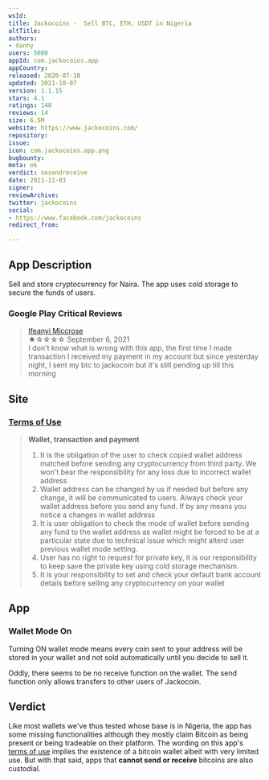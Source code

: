 ```yaml
---
wsId: 
title: Jackocoins -  Sell BTC, ETH, USDT in Nigeria
altTitle: 
authors:
- danny
users: 5000
appId: com.jackocoins.app
appCountry: 
released: 2020-07-18
updated: 2021-10-07
version: 1.1.15
stars: 4.1
ratings: 148
reviews: 14
size: 6.5M
website: https://www.jackocoins.com/
repository: 
issue: 
icon: com.jackocoins.app.png
bugbounty: 
meta: ok
verdict: nosendreceive
date: 2021-11-03
signer: 
reviewArchive: 
twitter: jackocoins
social:
- https://www.facebook.com/jackocoins
redirect_from: 

---
```


## App Description

Sell and store cryptocurrency for Naira. The app uses cold storage to secure the funds of users.

### Google Play Critical Reviews

> [Ifeanyi Miccrose](https://play.google.com/store/apps/details?id=com.jackocoins.app&reviewId=gp%3AAOqpTOER-t0wfPN6re6rSLY2CkWVy5H2TYB5WKCwS6pJeYEddKOu36sQhG-UOMBorEYVkKkqHJx8ZFsLES_5fw)<br>
  ★☆☆☆☆ September 6, 2021 <br>
       I don't know what is wrong with this app, the first time I made transaction I received my payment in my account but since yesterday night, I sent my btc to jackocoin but it's still pending up till this morning

## Site

### [Terms of Use](https://www.jackocoins.com/termsofuse)

> **Wallet, transaction and payment**
> 1. It is the obligation of the user to check copied wallet address matched before sending any cryptocurrency from third party. We won't bear the responsibility for any loss due to incorrect wallet address
> 2. Wallet address can be changed by us if needed but before any change, it will be communicated to users. Always check your wallet address before you send any fund. If by any means you notice a changes in wallet address
> 3. It is user obligation to check the mode of wallet before sending any fund to the wallet address as wallet might be forced to be at a particular state due to technical issue which might alterd user previous wallet mode setting.
> 4. User has no right to request for private key, it is our responsibility to keep save the private key using cold storage mechanism.
> 5. It is your responsibility to set and check your default bank account details before selling any cryptocurrency on your wallet

## App

### Wallet Mode On

Turning ON wallet mode means every coin sent to your address will be stored in your wallet and not sold automatically until you decide to sell it. 

Oddly, there seems to be no receive function on the wallet. The send function only allows transfers to other users of Jackocoin.

## Verdict

Like most wallets we've thus tested whose base is in Nigeria, the app has some missing functionalities although they mostly claim Bitcoin as being present or being tradeable on their platform. The wording on this app's [terms of use](https://www.jackocoins.com/termsofuse) implies the existence of a bitcoin wallet albeit with very limited use. But with that said, apps that **cannot send or receive** bitcoins are also custodial.




